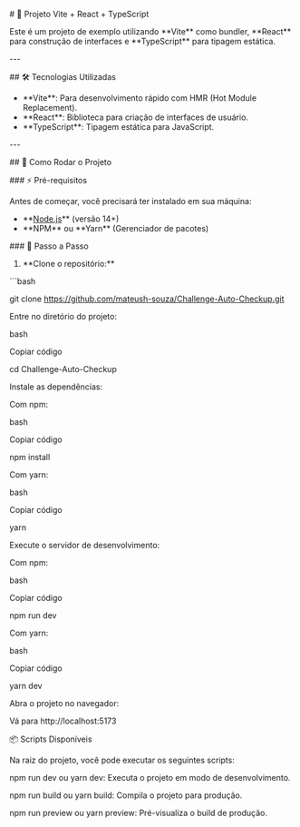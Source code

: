 \# 📱 Projeto Vite + React + TypeScript

Este é um projeto de exemplo utilizando \*\*Vite\*\* como bundler, \*\*React\*\* para construção de interfaces e \*\*TypeScript\*\* para tipagem estática.

\---

\## 🛠️ Tecnologias Utilizadas

- \*\*Vite\*\*: Para desenvolvimento rápido com HMR (Hot Module Replacement).
- \*\*React\*\*: Biblioteca para criação de interfaces de usuário.
- \*\*TypeScript\*\*: Tipagem estática para JavaScript.

\---

\## 🚀 Como Rodar o Projeto

\### ⚡ Pré-requisitos

Antes de começar, você precisará ter instalado em sua máquina:

- \*\*[Node.js](https://nodejs.org/)\*\* (versão 14+)
- \*\*NPM\*\* ou \*\*Yarn\*\* (Gerenciador de pacotes)

\### 📝 Passo a Passo

1. \*\*Clone o repositório:\*\*

\```bash

git clone https://github.com/mateush-souza/Challenge-Auto-Checkup.git

Entre no diretório do projeto:

bash

Copiar código

cd Challenge-Auto-Checkup

Instale as dependências:

Com npm:

bash

Copiar código

npm install

Com yarn:

bash

Copiar código

yarn

Execute o servidor de desenvolvimento:

Com npm:

bash

Copiar código

npm run dev

Com yarn:

bash

Copiar código

yarn dev

Abra o projeto no navegador:

Vá para http://localhost:5173

📦 Scripts Disponíveis

Na raiz do projeto, você pode executar os seguintes scripts:

npm run dev ou yarn dev: Executa o projeto em modo de desenvolvimento.

npm run build ou yarn build: Compila o projeto para produção.

npm run preview ou yarn preview: Pré-visualiza o build de produção.
